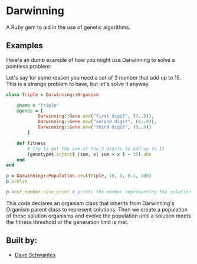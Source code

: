 Darwinning
==========
A Ruby gem to aid in the use of genetic algorithms.

Examples
--------

Here's an dumb example of how you might use Darwinning to solve a pointless problem:

Let's say for some reason you need a set of 3 number that add up to 15.  This is a strange problem to have, but let's solve it anyway.

```ruby
class Triple < Darwinning::Organism

	@name = "Triple"
	@genes = [
			Darwinning::Gene.new("first digit", (0..9)),
			Darwinning::Gene.new("second digit", (0..9)),
			Darwinning::Gene.new("third digit", (0..9))
		]

	def fitness
		# Try to get the sum of the 3 digits to add up to 15
		(genotypes.inject{ |sum, x| sum + x } - 15).abs
	end
end 

p = Darwinning::Population.new(Triple, 10, 0, 0.1, 100)
p.evolve

p.best_member.nice_print # prints the member representing the solution
```

This code declares an organism class that inherits from Darwinning's Organism parent class to represent solutions.  Then we create a population of these solution organisms and evolve the population until a solution meets the fitness threshold or the generation limit is met.

## Built by:
* [Dave Schwantes](https://github.com/dorkrawk "dorkrawk")